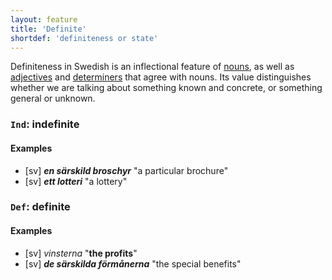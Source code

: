 ```yaml
---
layout: feature
title: 'Definite'
shortdef: 'definiteness or state'
---
```


Definiteness in Swedish is an inflectional feature of [nouns](sv-pos/NOUN), as well as [adjectives](sv-pos/ADJ) and [determiners](sv-pos/DET) that agree with nouns. Its value distinguishes whether we are talking about something known and concrete, or something general or unknown. 

### `Ind`: indefinite

#### Examples

* [sv] _<b>en särskild broschyr</b>_ "a particular brochure"
* [sv] _<b>ett lotteri</b>_ "a lottery"

### `Def`: definite

#### Examples

* [sv] _vinsterna_ "<b>the profits</b>"
* [sv] _<b>de särskilda förmånerna</b>_ "the special benefits"
<!-- Interlanguage links updated Út zář 29 20:23:07 CEST 2020 -->
